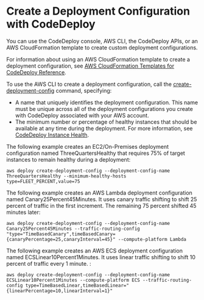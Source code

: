 # Create a Deployment Configuration with CodeDeploy<a name="deployment-configurations-create"></a>

You can use the CodeDeploy console, AWS CLI, the CodeDeploy APIs, or an AWS CloudFormation template to create custom deployment configurations\. 

For information about using an AWS CloudFormation template to create a deployment configuration, see [AWS CloudFormation Templates for CodeDeploy Reference](reference-cloudformation-templates.md)\.

To use the AWS CLI to create a deployment configuration, call the [create\-deployment\-config](https://docs.aws.amazon.com/cli/latest/reference/deploy/create-deployment-config.html) command, specifying:
+ A name that uniquely identifies the deployment configuration\. This name must be unique across all of the deployment configurations you create with CodeDeploy associated with your AWS account\.
+ The minimum number or percentage of healthy instances that should be available at any time during the deployment\. For more information, see [CodeDeploy Instance Health](instances-health.md)\.

The following example creates an EC2/On\-Premises deployment configuration named ThreeQuartersHealthy that requires 75% of target instances to remain healthy during a deployment:

```
aws deploy create-deployment-config --deployment-config-name ThreeQuartersHealthy --minimum-healthy-hosts type=FLEET_PERCENT,value=75
```

The following example creates an AWS Lambda deployment configuration named Canary25Percent45Minutes\. It uses canary traffic shifting to shift 25 percent of traffic in the first increment\. The remaining 75 percent shifted 45 minutes later:

```
aws deploy create-deployment-config --deployment-config-name Canary25Percent45Minutes --traffic-routing-config "type="TimeBasedCanary",timeBasedCanary={canaryPercentage=25,canaryInterval=45}" --compute-platform Lambda
```

The following example creates an AWS ECS deployment configuration named ECSLinear10Percent1Minutes\. It uses linear traffic shifting to shift 10 percent of traffic every 1 minute\. :

```
aws deploy create-deployment-config --deployment-config-name ECSLinear10Percent1Minutes --compute-platform ECS --traffic-routing-config type=TimeBasedLinear,timeBasedLinear="{linearPercentage=10,linearInterval=1}"
```
